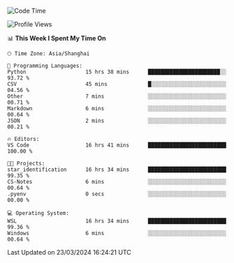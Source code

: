 <!--START_SECTION:waka-->
![Code Time](http://img.shields.io/badge/Code%20Time-1%2C561%20hrs%2023%20mins-blue)

![Profile Views](http://img.shields.io/badge/Profile%20Views-0-blue)

📊 **This Week I Spent My Time On** 

```text
🕑︎ Time Zone: Asia/Shanghai

💬 Programming Languages: 
Python                   15 hrs 38 mins      ███████████████████████░░   93.72 % 
CSV                      45 mins             █░░░░░░░░░░░░░░░░░░░░░░░░   04.56 % 
Other                    7 mins              ░░░░░░░░░░░░░░░░░░░░░░░░░   00.71 % 
Markdown                 6 mins              ░░░░░░░░░░░░░░░░░░░░░░░░░   00.64 % 
JSON                     2 mins              ░░░░░░░░░░░░░░░░░░░░░░░░░   00.21 % 

🔥 Editors: 
VS Code                  16 hrs 41 mins      █████████████████████████   100.00 % 

🐱‍💻 Projects: 
star_identification      16 hrs 34 mins      █████████████████████████   99.35 % 
CS-Notes                 6 mins              ░░░░░░░░░░░░░░░░░░░░░░░░░   00.64 % 
.pyenv                   0 secs              ░░░░░░░░░░░░░░░░░░░░░░░░░   00.00 % 

💻 Operating System: 
WSL                      16 hrs 34 mins      █████████████████████████   99.36 % 
Windows                  6 mins              ░░░░░░░░░░░░░░░░░░░░░░░░░   00.64 % 
```


 Last Updated on 23/03/2024 16:24:21 UTC
<!--END_SECTION:waka-->